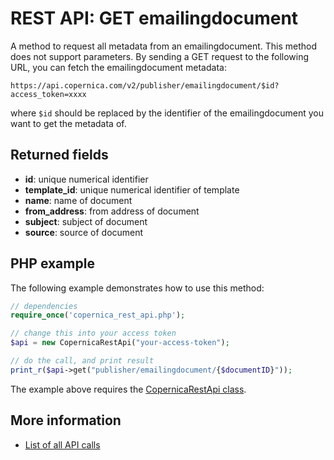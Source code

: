 # REST API: GET emailingdocument
A method to request all metadata from an emailingdocument. This method does not 
support parameters. By sending a GET request to the following URL, 
you can fetch the emailingdocument metadata:

`https://api.copernica.com/v2/publisher/emailingdocument/$id?access_token=xxxx`

where `$id` should be replaced by the identifier of the emailingdocument you want 
to get the metadata of.

## Returned fields

- **id**: unique numerical identifier
- **template_id**: unique numerical identifier of template
- **name**: name of document
- **from_address**: from address of document
- **subject**: subject of document
- **source**: source of document

## PHP example

The following example demonstrates how to use this method:

```php
// dependencies
require_once('copernica_rest_api.php');

// change this into your access token
$api = new CopernicaRestApi("your-access-token");

// do the call, and print result
print_r($api->get("publisher/emailingdocument/{$documentID}"));
```

The example above requires the [CopernicaRestApi class](rest-php).

## More information

* [List of all API calls](rest-api)
